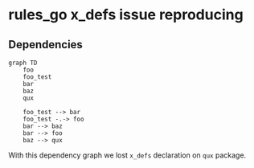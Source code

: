 # rules_go x_defs issue reproducing

## Dependencies

```mermaid
graph TD
    foo
    foo_test
    bar
    baz
    qux

    foo_test --> bar
    foo_test -.-> foo
    bar --> baz
    bar --> foo
    baz --> qux
```

With this dependency graph we lost `x_defs` declaration on `qux` package.

